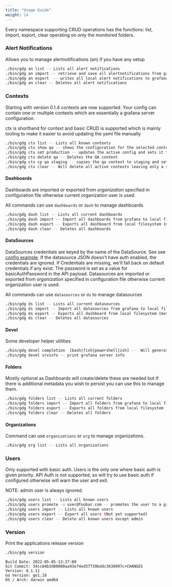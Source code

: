 ```yaml
---
title: "Usage Guide"
weight: 14
---
```


Every namespace supporting CRUD operations has the functions: list, import, export, clear operating on only the monitored folders.

### Alert Notifications

Allows you to manage alertnotifications (an) if you have any setup

```sh
./bin/gdg an list -- Lists all alert notifications
./bin/gdg an import -- retrieve and save all alertnotifications from grafana
./bin/gdg an export  -- writes all local alert notifications to grafana
./bin/gdg an clear -- Deletes all alert notifications
```

### Contexts

Starting with version 0.1.4 contexts are now supported.  Your config can contain one or multiple contexts which are essentially a grafana server configuration.

ctx is shorthand for context and basic CRUD is supported which is mainly tooling to make it easier to avoid updating the yaml file manually

```sh
./bin/gdg ctx list -- Lists all known contexts
./bin/gdg ctx show qa -- shows the configuration for the selected context
./bin/gdg ctx set production -- updates the active config and sets it to the request value.
./bin/gdg ctx delete qa -- Deletes the QA context
./bin/gdg ctx cp qa staging -- copies the qa context to staging and sets it as active
./bin/gdg ctx clear -- Will delete all active contexts leaving only a single example entry
```


#### Dashboards

Dashboards are imported or exported from _organization_ specified in configuration file otherwise current organization user is used.

All commands can use `dashboards` or `dash` to manage dashboards

```sh
./bin/gdg dash list -- Lists all current dashboards
./bin/gdg dash import -- Import all dashboards from grafana to local file system
./bin/gdg dash export -- Exports all dashboard from local filesystem (matching folder filter) to Grafana
./bin/gdg dash clear -- Deletes all dashboards
```

#### DataSources

DataSources credentials are keyed by the name of the DataSource.  See see [config example](https://github.com/esnet/gdg/blob/master/conf/importer-example.yml).  If the datasource JSON doesn't have auth enabled, the credentials are ignored.  If Credentials are missing, we'll fall back on default credentials if any exist.  The password is set as a value for basicAuthPassword in the API payload.
Datasources are imported or exported from _organization_ specified in configuration file otherwise current organization user is used.


All commands can use `datasources` or `ds` to manage datasources

```sh
./bin/gdg ds list -- Lists all current datasources
./bin/gdg ds import -- Import all datasources from grafana to local file system
./bin/gdg ds export -- Exports all dashboard from local filesystem (matching folder filter) to Grafana
./bin/gdg ds clear -- Deletes all datasources
```

#### Devel
Some developer helper utilities


```sh 
./bin/gdg devel completion  [bash|fish|powershell|zsh] --  Will generate autocompletion for GDG for your favorite shell
./bin/gdg devel srvinfo -- print grafana server info
```

#### Folders

Mostly optional as Dashboards will create/delete these are needed but if there is additional metadata you wish to persist you can use this to manage them.

```sh
./bin/gdg folders list -- Lists all current folders
./bin/gdg folders import -- Import all folders from grafana to local file system
./bin/gdg folders export -- Exports all folders from local filesystem 
./bin/gdg folders clear -- Deletes all folders
```

#### Organizations
Command can use `organizations` or `org` to manage organizations.

```sh
./bin/gdg org list -- Lists all organizations
```

### Users

Only supported with basic auth.  Users is the only one where basic auth is given priority.  API Auth is not supported, so will try to use basic auth if configured otherwise will warn the user and exit.

NOTE: admin user is always ignored.  

```sh
./bin/gdg users list -- Lists all known users
./bin/gdg users promote -u user@foobar.com -- promotes the user to a grafana admin
./bin/gdg users import -- Lists all known users
./bin/gdg users export -- Export all users (Not yet supported)
./bin/gdg users clear -- Delete all known users except admin
```
### Version

Print the applications release version

```sh 
./bin/gdg version
```


```
Build Date: 2022-05-05-13:27:08
Git Commit: 34cc84b3d80080aa93e74ed37739bddc3638997c+CHANGES
Version: 0.1.11
Go Version: go1.18
OS / Arch: darwin amd64

```

